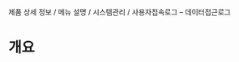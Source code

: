 <!--breadcrumb:제품 상세 정보 / 메뉴 설명 / 시스템관리 / 사용자접속로그 – 데이터접근로그--><span class="md-breadcrumb">제품 상세 정보 / 메뉴 설명 / 시스템관리 / 사용자접속로그 – 데이터접근로그</span>
# 개요
